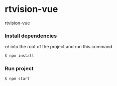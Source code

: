 # rtvision-vue
rtvision-vue

### Install dependencies
`cd` into the root of the project and run this command
```sh
$ npm install
```

### Run project
```sh
$ npm start
```
